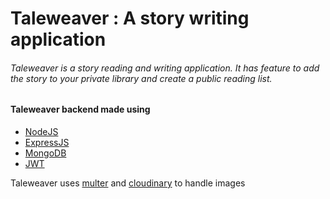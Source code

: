 # Taleweaver : A story writing application

###### Taleweaver is a story reading and writing application. It has feature to add the story to your private library and create a public reading list.

#### Taleweaver backend made using 
- [NodeJS]("https://www.nodejs.org")
- [ExpressJS]("https://expressjs.com/")
- [MongoDB]("https://www.mongodb.com/docs/")
- [JWT]("https://jwt.io/")

Taleweaver uses [multer]("https://github.com/expressjs/multer") and [cloudinary]("https://cloudinary.com/") to handle images

